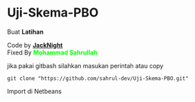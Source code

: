 # Uji-Skema-PBO
 
Buat <b color="lime">Latihan</b></br> 

Code by <a href="https://github.com/JacK1ght"><b>JackNight</b></a><br/>
Fixed By <b style="color: lime;">Mohammad Sahrullah</b>

jika pakai gitbash silahkan masukan perintah atau copy

`git clone "https://github.com/sahrul-dev/Uji-Skema-PBO.git"`

Import di Netbeans
